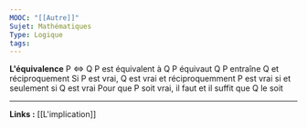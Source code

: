 ```yaml
---
MOOC: "[[Autre]]"
Sujet: Mathématiques
Type: Logique
tags:
---
```

**L'équivalence**
P ⇔ Q
P est équivalent à Q
P équivaut Q
P entraîne Q et réciproquement
Si P est vrai, Q est vrai et réciproquemment
P est vrai si et seulement si Q est vrai
Pour que P soit vrai, il faut et il suffit que Q le soit

---
**Links :**
[[L'implication]]